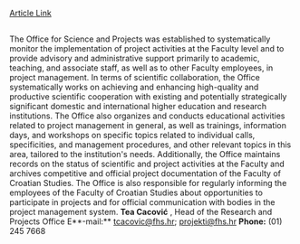 [Article Link](https://www.fhs.hr/en/office_for_research_and_projects)

## 
The Office for Science and Projects was established to systematically monitor the implementation of project activities at the Faculty level and to provide advisory and administrative support primarily to academic, teaching, and associate staff, as well as to other Faculty employees, in project management.
In terms of scientific collaboration, the Office systematically works on achieving and enhancing high-quality and productive scientific cooperation with existing and potentially strategically significant domestic and international higher education and research institutions.
The Office also organizes and conducts educational activities related to project management in general, as well as trainings, information days, and workshops on specific topics related to individual calls, specificities, and management procedures, and other relevant topics in this area, tailored to the institution's needs.
Additionally, the Office maintains records on the status of scientific and project activities at the Faculty and archives competitive and official project documentation of the Faculty of Croatian Studies.
The Office is also responsible for regularly informing the employees of the Faculty of Croatian Studies about opportunities to participate in projects and for official communication with bodies in the project management system.
**Tea Cacović** , Head of the Research and Projects Office
E**-mail:** [tcacovic@fhs.hr](javascript:cms_mail\('tcacovic','fhs.hr','',''\)); [projekti@fhs.hr](javascript:cms_mail\('projekti','fhs.hr','',''\))
**Phone:** (01) 245 7668
  

